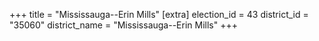 +++
title = "Mississauga--Erin Mills"
[extra]
election_id = 43
district_id = "35060"
district_name = "Mississauga--Erin Mills"
+++
